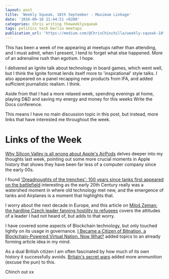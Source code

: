```yaml
---
layout: post
title: 'Weekly Squeak, 18th September - Maximum Linkage'
date: '2016-09-18 21:44:51 +0200'
categories: Chris writing theweeklysqueak
tags: politics tech berlin meetups
publication_url: 'https://medium.com/@ChrisChinchilla/weekly-squeak-18th-september-maximum-linkage-396799deae1c#.uhv5n7a1s'
---
```


This has been a week of me appearing at meetups rather than attending, and I must admit, when I present, I tend to forget what else happened. More of an adrenaline rush than egotism. I hope.

I delivered an Ignite talk about technology in board games, which went well, but I think the Ignite format lends itself more to 'inspirational' style talks. I also appeared on a panel recapping new products from IFA, and added sufficient journalistic realism. I think.

Aside from that I had a more relaxed week, spending evenings at home, playing D&D and saving my energy and money for this weeks Write the Docs conference.

This means I have no main discussion topic in this post, but instead, more links that have interested me throughout the week.

# Links of the Week

[Why Silicon Valley is all wrong about Apple's AirPods](https://medium.com/chris-messina/silicon-valley-is-all-wrong-about-the-airpods-8204ede08f0f) delves deeper into my thoughts last week, pointing out some more crucial moments in Apple history that shows they have been far less of a computer company since the early 00s.

I found ['Dreadnoughts of the trenches': ​100 years since tanks first appeared on the battlefield](http://www.theguardian.com/world/from-the-archive-blog/2016/sep/15/first-world-war-tanks-1916) interesting as the early 20th Century really was a watershed moment in where old technology met new, and the emergence of tanks and Airplanes is a moment that highlights that.

I worry about the next decade in Europe, and this article on [Miloš Zeman: the hardline Czech leader fanning hostility to refugees](http://www.theguardian.com/world/2016/sep/14/milos-zeman-czech-leader-refugees) covers the attitudes of a leader I had not heard of, but adds to that worry.

I have covered some aspects of Blockchain technology, but only touched lightly on its usage in governance. [I Became a Citizen of Bitnation, a Blockchain-Powered Virtual Nation. Now What?](http://motherboard.vice.com/read/bitnation-or-bust) added topics to an already forming article idea in my mind.

As a dual British citizen I am often fascinated by how much of its own history it successfully avoids. [Britain's secret wars](http://www.theguardian.com/uk-news/2016/sep/08/britains-secret-wars-oman) added more ammunition (excuse the pun) to this.

Chinch out xx
